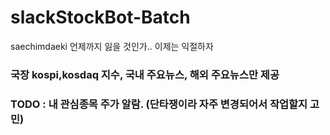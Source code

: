 # slackStockBot-Batch 
 saechimdaeki 언제까지 잃을 것인가.. 이제는 익절하자 

### 국장 kospi,kosdaq 지수, 국내 주요뉴스, 해외 주요뉴스만 제공

### TODO : 내 관심종목 주가 알람. (단타쟁이라 자주 변경되어서 작업할지 고민)
